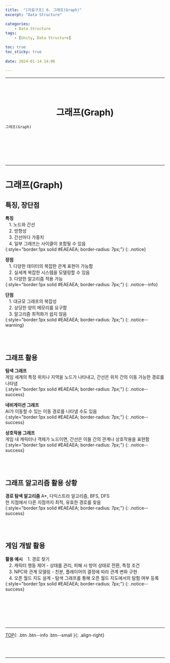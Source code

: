 ```yaml
---
title:  "[자료구조] 6. 그래프(Graph)"
excerpt: "Data Structure"

categories:
    - Data Structure
tags:
    - [Unity, Data Structure]

toc: true
toc_sticky: true
 
date: 2024-01-14 14:06

---
```

- - -

<br><br>

<center><H1>  그래프(Graph)  </H1></center>

`그래프(Graph)`


<br><br><br><br><br>
- - - 

# 그래프(Graph) 

## 특징, 장단점
  
**특징**  
&nbsp;&nbsp; 1. 노드와 간선  
&nbsp;&nbsp; 2. 방향성  
&nbsp;&nbsp; 3. 간선마다 가중치  
&nbsp;&nbsp; 4. 일부 그래프는 사이클이 포함될 수 있음  
{:style="border:1px solid #EAEAEA; border-radius: 7px;"}
{: .notice}  

**장점**  
&nbsp;&nbsp; 1. 다양한 데이터의 복잡한 관계 표현이 가능함  
&nbsp;&nbsp; 2. 실세계 복잡한 시스템을 모델링할 수 있음  
&nbsp;&nbsp; 3. 다양한 알고리즘 적용 가능  
{:style="border:1px solid #EAEAEA; border-radius: 7px;"}
{: .notice--info}  

**단점**  
&nbsp;&nbsp; 1. 대규모 그래프의 복잡성  
&nbsp;&nbsp; 2. 상당한 양의 메모리를 요구함  
&nbsp;&nbsp; 3. 알고리즘 최적화가 쉽지 않음  
{:style="border:1px solid #EAEAEA; border-radius: 7px;"}
{: .notice--warning}  

<br><br>

## 그래프 활용

**탐색 그래프**  
게임 세계의 특정 위치나 지역을 노드가 나타내고, 간선은 위치 간의 이동 가능한 경로를 나타냄   
{:style="border:1px solid #EAEAEA; border-radius: 7px;"}
{: .notice--success} 

**네비게이션 그래프**  
AI가 이동할 수 있는 이동 경로를 나타낼 수도 있음  
{:style="border:1px solid #EAEAEA; border-radius: 7px;"}
{: .notice--success} 

**상호작용 그래프**  
게임 내 캐릭터나 객체가 노드이면, 간선은 이들 간의 관계나 상호작용을 표현함  
{:style="border:1px solid #EAEAEA; border-radius: 7px;"}
{: .notice--success} 

<br><br>


## 그래프 알고리즘 활용 상황  

**경로 탐색 알고리즘**
A*, 다익스트라 알고리즘, BFS, DFS  
한 지점에서 다른 지점까지 최적, 유효한 경로를 찾음  
{:style="border:1px solid #EAEAEA; border-radius: 7px;"}
{: .notice--success} 

<br><br>

## 게임 개발 활용 

**활용 예시**
&nbsp;&nbsp; 1. 경로 찾기  
&nbsp;&nbsp; 2. 캐릭터 행동 제어 - 상태를 관리, 피해 시 방어 상태로 전환, 특정 조건  
&nbsp;&nbsp; 3. NPC와 관계 모델링 - 친분, 플레이어의 결정에 따라 관계 변화 구현  
&nbsp;&nbsp; 4. 오픈 월드 지도 설계 - 탐색 그래프를 통해 오픈 월드 지도에서의 탐험 여부 등록    
{:style="border:1px solid #EAEAEA; border-radius: 7px;"}
{: .notice--success}  

<br><br><br><br><br>
- - - 


[TOP](#){: .btn .btn--info .btn--small }{: .align-right}


<br><br>
- - -
